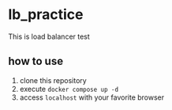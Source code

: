 # lb_practice
This is load balancer test

## how to use
1. clone this repository
2. execute `docker compose up -d`
3. access `localhost` with your favorite browser
